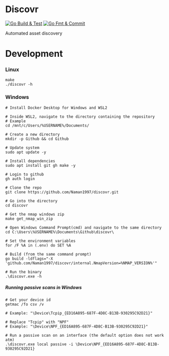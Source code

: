 # Discovr

[![Go Build & Test](https://github.com/Naman1997/discovr/actions/workflows/main.yml/badge.svg)](https://github.com/Naman1997/discovr/actions/workflows/main.yml)  [![Go Fmt & Commit](https://github.com/Naman1997/discovr/actions/workflows/gofmt.yml/badge.svg)](https://github.com/Naman1997/discovr/actions/workflows/gofmt.yml)

Automated asset discovery

# Development

### Linux

```
make
./discovr -h
```


### Windows

```
# Install Docker Desktop for Windows and WSL2

# Inside WSL2, navigate to the directory containing the repository
# Example
cd /mnt/c/Users/%USERNAME%/Documents/

# Create a new directory
mkdir -p Github && cd Github

# Update system
sudo apt update -y

# Install dependencies
sudo apt install git gh make -y

# Login to github
gh auth login

# Clone the repo
git clone https://github.com/Naman1997/discovr.git

# Go into the directory
cd discovr

# Get the nmap windows zip
make get_nmap_win_zip

# Open Windows Command Prompt(cmd) and navigate to the same directory
cd C:\Users\%USERNAME%\Documents\Github\discovr\

# Set the environment variables
for /F %A in (.env) do SET %A

# Build (from the same command prompt)
go build -ldflags="-X 'github.com/Naman1997/discovr/internal.NmapVersion=%NMAP_VERSION%'"

# Run the binary
.\discovr.exe -h
```

##### Running passive scans in Windows

```
# Get your device id
getmac /fo csv /v

# Example: "\Device\Tcpip_{ED16A895-687F-4D8C-B13B-930295C92D21}"

# Replace "Tcpip" with "NPF"
# Example: "\Device\NPF_{ED16A895-687F-4D8C-B13B-930295C92D21}"

# Run a passive scan on an interface (the default option does not work atm)
.\discovr.exe local passive -i \Device\NPF_{ED16A895-687F-4D8C-B13B-930295C92D21}
```